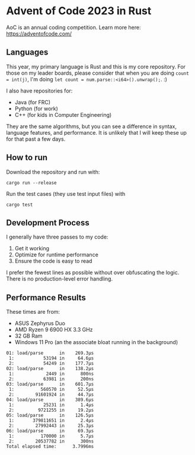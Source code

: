 # Advent of Code 2023 in Rust
AoC is an annual coding competition.  Learn more here: https://adventofcode.com/

## Languages
This year, my primary language is Rust and this is my core repository.  For those on my leader boards, please consider that when you are doing `count = int(j)`, I'm doing `let count = num.parse::<i64>().unwrap();`.   :)

I also have repositories for:
* Java (for FRC)
* Python (for work)
* C++ (for kids in Computer Engineering)

They are the same algorithms, but you can see a difference in syntax, language features, and performance.  It is unlikely that I will keep these up for that past a few days.

## How to run
Download the repository and run with:

`cargo run --release`

Run the test cases (they use test input files) with 

`cargo test`

## Development Process
I generally have three passes to my code:
1. Get it working
2. Optimize for runtime performance
3. Ensure the code is easy to read

I prefer the fewest lines as possible without over obfuscating the logic.  There is no production-level error handling.

## Performance Results
These times are from:
* ASUS Zephyrus Duo
* AMD Ryzen 9 6900 HX 3.3 GHz
* 32 GB Ram
* Windows 11 Pro (an the associate bloat running in the background)
```
01: load/parse      in    269.3µs
 1:           53194 in     64.6µs
 2:           54249 in    177.7µs
02: load/parse      in    138.2µs
 1:            2449 in      800ns
 2:           63981 in      200ns
03: load/parse      in    601.7µs
 1:          560570 in     52.5µs
 2:        91601924 in     44.7µs
04: load/parse      in    389.6µs
 1:           25231 in      1.4µs
 2:         9721255 in     19.2µs
05: load/parse      in    126.5µs
 1:       379811651 in      2.4µs
 2:        27992443 in     25.3µs
06: load/parse      in     69.3µs
 1:          170000 in      5.7µs
 2:        20537782 in      300ns
Total elapsed time:      3.7996ms
```